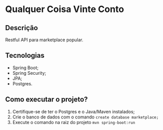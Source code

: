 # Qualquer Coisa Vinte Conto 

## Descrição
Restful API para marketplace popular.

## Tecnologias
- Spring Boot;
- Spring Security;
- JPA;
- Postgres.

## Como executar o projeto?
1. Certifique-se de ter o Postgres e o Java/Maven instalados;
2. Crie o banco de dados com o comando `create database marketplace;`
2. Execute o comando na raiz do projeto `mvn spring-boot:run`
